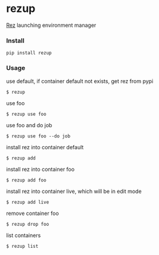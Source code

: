 # rezup

[Rez](https://github.com/nerdvegas/rez) launching environment manager

### Install

```
pip install rezup
```

### Usage

use default, if container default not exists, get rez from pypi
```
$ rezup
```

use foo
```
$ rezup use foo
```

use foo and do job
```
$ rezup use foo --do job
```

install rez into container default
```
$ rezup add
```

install rez into container foo
```
$ rezup add foo
```

install rez into container live, which will be in edit mode
```
$ rezup add live
```

remove container foo
```
$ rezup drop foo
```

list containers
```
$ rezup list
```

